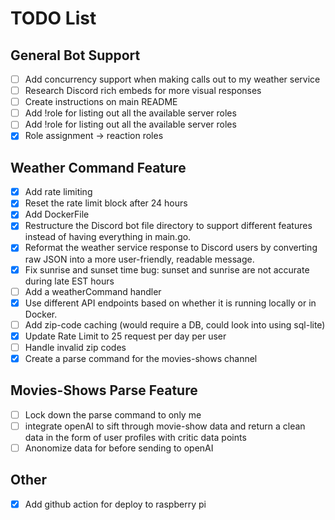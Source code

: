 # TODO List
## General Bot Support
- [ ] Add concurrency support when making calls out to my weather service
- [ ] Research Discord rich embeds for more visual responses
- [ ] Create instructions on main README
- [ ] Add !role for listing out all the available server roles
- [ ] Add !role for listing out all the available server roles
- [X] Role assignment -> reaction roles
## Weather Command Feature
- [X] Add rate limiting
- [X] Reset the rate limit block after 24 hours
- [X] Add DockerFile
- [X] Restructure the Discord bot file directory to support different features instead of having everything in main.go.
- [X] Reformat the weather service response to Discord users by converting raw JSON into a more user-friendly, readable message.
- [X] Fix sunrise and sunset time bug: sunset and sunrise are not accurate during late EST hours
- [ ] Add a weatherCommand handler
- [X] Use different API endpoints based on whether it is running locally or in Docker.
- [ ] Add zip-code caching (would require a DB, could look into using sql-lite)
- [X] Update Rate Limit to 25 request per day per user
- [ ] Handle invalid zip codes
- [X] Create a parse command for the movies-shows channel
## Movies-Shows Parse Feature
- [ ] Lock down the parse command to only me
- [ ] integrate openAI to sift through movie-show data and return a clean data in the form of user profiles with critic data points
- [ ] Anonomize data for before sending to openAI
## Other
- [X] Add github action for deploy to raspberry pi


